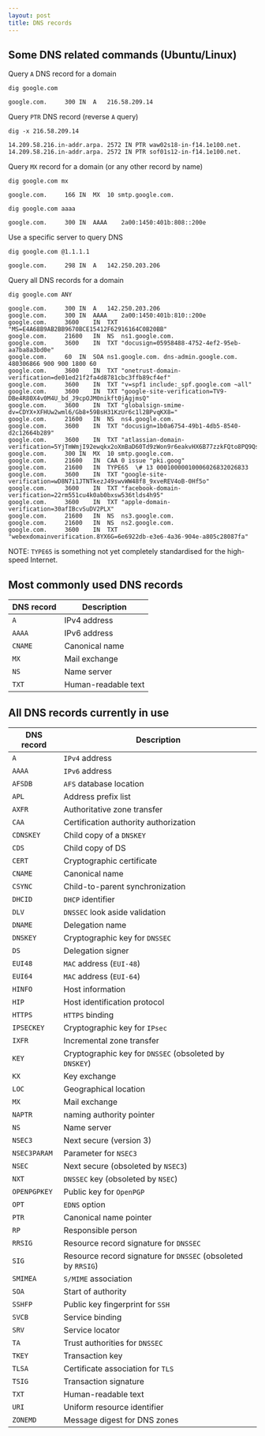 ```yaml
---
layout: post
title: DNS records
---
```


## Some DNS related commands (Ubuntu/Linux)
Query `A` DNS record for a domain
```shell
dig google.com
```
```
google.com.		300	IN	A	216.58.209.14
```
Query `PTR` DNS record (reverse `A` query)
```shell
dig -x 216.58.209.14
```
```
14.209.58.216.in-addr.arpa. 2572 IN	PTR	waw02s18-in-f14.1e100.net.
14.209.58.216.in-addr.arpa. 2572 IN	PTR	sof01s12-in-f14.1e100.net.
```
Query `MX` record for a domain (or any other record by name)
```shell
dig google.com mx
```
```
google.com.		166	IN	MX	10 smtp.google.com.
```
```shell
dig google.com aaaa
```
```
google.com.		300	IN	AAAA	2a00:1450:401b:808::200e
```
Use a specific server to query DNS
```shell
dig google.com @1.1.1.1
```
```
google.com.		298	IN	A	142.250.203.206
```
Query all DNS records for a domain
```shell
dig google.com ANY
```
```
google.com.		300	IN	A	142.250.203.206
google.com.		300	IN	AAAA	2a00:1450:401b:810::200e
google.com.		3600	IN	TXT	"MS=E4A68B9AB2BB9670BCE15412F62916164C0B20BB"
google.com.		21600	IN	NS	ns1.google.com.
google.com.		3600	IN	TXT	"docusign=05958488-4752-4ef2-95eb-aa7ba8a3bd0e"
google.com.		60	IN	SOA	ns1.google.com. dns-admin.google.com. 480306866 900 900 1800 60
google.com.		3600	IN	TXT	"onetrust-domain-verification=de01ed21f2fa4d8781cbc3ffb89cf4ef"
google.com.		3600	IN	TXT	"v=spf1 include:_spf.google.com ~all"
google.com.		3600	IN	TXT	"google-site-verification=TV9-DBe4R80X4v0M4U_bd_J9cpOJM0nikft0jAgjmsQ"
google.com.		3600	IN	TXT	"globalsign-smime-dv=CDYX+XFHUw2wml6/Gb8+59BsH31KzUr6c1l2BPvqKX8="
google.com.		21600	IN	NS	ns4.google.com.
google.com.		3600	IN	TXT	"docusign=1b0a6754-49b1-4db5-8540-d2c12664b289"
google.com.		3600	IN	TXT	"atlassian-domain-verification=5YjTmWmjI92ewqkx2oXmBaD60Td9zWon9r6eakvHX6B77zzkFQto8PQ9QsKnbf4I"
google.com.		300	IN	MX	10 smtp.google.com.
google.com.		21600	IN	CAA	0 issue "pki.goog"
google.com.		21600	IN	TYPE65	\# 13 00010000010006026832026833
google.com.		3600	IN	TXT	"google-site-verification=wD8N7i1JTNTkezJ49swvWW48f8_9xveREV4oB-0Hf5o"
google.com.		3600	IN	TXT	"facebook-domain-verification=22rm551cu4k0ab0bxsw536tlds4h95"
google.com.		3600	IN	TXT	"apple-domain-verification=30afIBcvSuDV2PLX"
google.com.		21600	IN	NS	ns3.google.com.
google.com.		21600	IN	NS	ns2.google.com.
google.com.		3600	IN	TXT	"webexdomainverification.8YX6G=6e6922db-e3e6-4a36-904e-a805c28087fa"
```
NOTE: `TYPE65` is something not yet completely standardised for the high-speed Internet.

## Most commonly used DNS records

| DNS record | Description |
|---|---|
| `A` | IPv4 address |
| `AAAA` | IPv6 address |
| `CNAME` | Canonical name |
| `MX` | Mail exchange |
| `NS` | Name server |
| `TXT` | Human-readable text |
    
## All DNS records currently in use

| DNS record | Description |
|---|---|
`A` | `IPv4` address
`AAAA` | `IPv6` address
`AFSDB` | `AFS` database location
`APL` | Address prefix list
`AXFR` | Authoritative zone transfer
`CAA` | Certification authority authorization
`CDNSKEY` | Child copy of a `DNSKEY`
`CDS` | Child copy of DS
`CERT` | Cryptographic certificate
`CNAME` | Canonical name
`CSYNC` | Child-to-parent synchronization
`DHCID` | `DHCP` identifier
`DLV` | `DNSSEC` look aside validation
`DNAME` | Delegation name
`DNSKEY` | Cryptographic key for `DNSSEC`
`DS` | Delegation signer
`EUI48` | `MAC` address (`EUI-48`)
`EUI64` | `MAC` address (`EUI-64`)
`HINFO` | Host information
`HIP` | Host identification protocol
`HTTPS` | `HTTPS` binding
`IPSECKEY` | Cryptographic key for `IPsec`
`IXFR` | Incremental zone transfer
`KEY` | Cryptographic key for `DNSSEC` (obsoleted by `DNSKEY`)
`KX` | Key exchange
`LOC` | Geographical location
`MX` | Mail exchange
`NAPTR` | naming authority pointer
`NS` | Name server
`NSEC3` | Next secure (version 3)
`NSEC3PARAM` | Parameter for `NSEC3`
`NSEC` | Next secure (obsoleted by `NSEC3`)
`NXT` | `DNSSEC` key (obsoleted by `NSEC`)
`OPENPGPKEY` | Public key for `OpenPGP`
`OPT` | `EDNS` option
`PTR` | Canonical name pointer
`RP` | Responsible person
`RRSIG` | Resource record signature for `DNSSEC`
`SIG` | Resource record signature for `DNSSEC` (obsoleted by `RRSIG`)
`SMIMEA` | `S/MIME` association
`SOA` | Start of authority
`SSHFP` | Public key fingerprint for `SSH`
`SVCB` | Service binding
`SRV` | Service locator
`TA` | Trust authorities for `DNSSEC`
`TKEY` | Transaction key
`TLSA` | Certificate association for `TLS`
`TSIG` | Transaction signature
`TXT` | Human-readable text
`URI` | Uniform resource identifier
`ZONEMD` | Message digest for DNS zones
